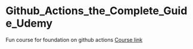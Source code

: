 # Github_Actions_the_Complete_Guide_Udemy
Fun course for foundation on github actions
[Course link](https://cisco.udemy.com/course/github-actions-the-complete-guide)
